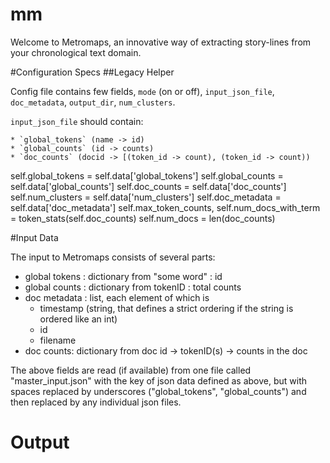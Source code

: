 mm
==

Welcome to Metromaps, an innovative way of extracting story-lines from your chronological text domain.


#Configuration Specs
##Legacy Helper

Config file contains few fields, `mode` (on or off), `input_json_file`, `doc_metadata`, `output_dir`, `num_clusters`. 

`input_json_file` should contain:

    * `global_tokens` (name -> id)
    * `global_counts` (id -> counts)
    * `doc_counts` (docid -> [(token_id -> count), (token_id -> count))



self.global_tokens = self.data['global_tokens']
        self.global_counts = self.data['global_counts']
        self.doc_counts = self.data['doc_counts']
        self.num_clusters = self.data['num_clusters']
        self.doc_metadata = self.data['doc_metadata']
        self.max_token_counts, self.num_docs_with_term = token_stats(self.doc_counts)
        self.num_docs = len(doc_counts)

#Input Data

The input to Metromaps consists of several parts:

* global tokens : dictionary from "some word" : id
* global counts : dictionary from tokenID : total counts
* doc metadata : list, each element of which is
  * timestamp (string, that defines a strict ordering if the string is ordered like an int)
  * id
  * filename
* doc counts: dictionary from doc id -> tokenID(s) -> counts in the doc

The above fields are read (if available) from one file called "master_input.json" with the key of json data defined as above, but with spaces replaced by underscores ("global_tokens", "global_counts") and then replaced by any individual json files. 

# Output
